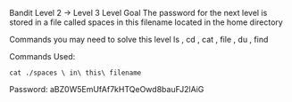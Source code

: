 Bandit Level 2 → Level 3
Level Goal
The password for the next level is stored in a file called spaces in this filename located in the home directory

Commands you may need to solve this level
ls , cd , cat , file , du , find

Commands Used:
```
cat ./spaces \ in\ this\ filename
```

Password:
aBZ0W5EmUfAf7kHTQeOwd8bauFJ2lAiG